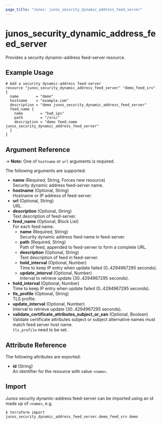 ```yaml
---
page_title: "Junos: junos_security_dynamic_address_feed_server"
---
```


# junos_security_dynamic_address_feed_server

Provides a security dynamic-address feed-server resource.

## Example Usage

```hcl
# Add a security dynamic-address feed-server
resource "junos_security_dynamic_address_feed_server" "demo_feed_srv" {
  name        = "demo"
  hostname    = "example.com"
  description = "demo junos_security_dynamic_address_feed_server"
  feed_name {
    name        = "bad_ips"
    path        = "/srx/"
    description = "demo feed_name junos_security_dynamic_address_feed_server"
  }
}
```

## Argument Reference

-> **Note:** One of `hostname` or `url` arguments is required.

The following arguments are supported:

- **name** (Required, String, Forces new resource)  
  Security dynamic address feed-server name.
- **hostname** (Optional, String)  
  Hostname or IP address of feed-server.
- **url** (Optional, String)  
  URL.
- **description** (Optional, String)  
  Text description of feed-server.
- **feed_name** (Optional, Block List)  
  For each feed name.
  - **name** (Required, String)  
    Security dynamic address feed name in feed-server.
  - **path** (Required, String)  
    Path of feed, appended to feed-server to form a complete URL.
  - **description** (Optional, String)  
    Text description of feed in feed-server.
  - **hold_interval** (Optional, Number)  
    Time to keep IP entry when update failed (0..4294967295 seconds).
  - **update_interval** (Optional, Number)  
    Interval to retrieve update (30..4294967295 seconds).
- **hold_interval** (Optional, Number)  
  Time to keep IP entry when update failed (0..4294967295 seconds).
- **tls_profile** (Optional, String)  
  TLS profile.
- **update_interval** (Optional, Number)  
  Interval to retrieve update (30..4294967295 seconds).
- **validate_certificate_attributes_subject_or_san** (Optional, Boolean)  
  Validate certificate attributes subject or subject alternative names
  must match feed server host name.  
  `tls_profile` need to be set.

## Attribute Reference

The following attributes are exported:

- **id** (String)  
  An identifier for the resource with value `<name>`.

## Import

Junos security dynamic-address feed-server can be imported using an id made up of `<name>`, e.g.

```shell
$ terraform import junos_security_dynamic_address_feed_server.demo_feed_srv demo
```

